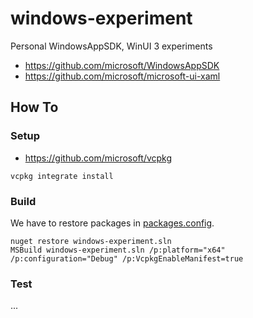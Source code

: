 # windows-experiment
Personal WindowsAppSDK, WinUI 3 experiments

- https://github.com/microsoft/WindowsAppSDK
- https://github.com/microsoft/microsoft-ui-xaml

## How To

### Setup

- https://github.com/microsoft/vcpkg

```
vcpkg integrate install
```

### Build

We have to restore packages in [packages.config](./App1/packages.config).

```
nuget restore windows-experiment.sln
MSBuild windows-experiment.sln /p:platform="x64" /p:configuration="Debug" /p:VcpkgEnableManifest=true
```

### Test

...
